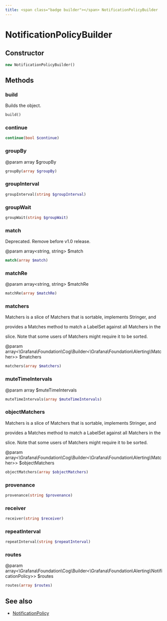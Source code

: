 ```yaml
---
title: <span class="badge builder"></span> NotificationPolicyBuilder
---
```

# <span class="badge builder"></span> NotificationPolicyBuilder

## Constructor

```php
new NotificationPolicyBuilder()
```
## Methods

### <span class="badge object-method"></span> build

Builds the object.

```php
build()
```

### <span class="badge object-method"></span> continue

```php
continue(bool $continue)
```

### <span class="badge object-method"></span> groupBy

@param array<string> $groupBy

```php
groupBy(array $groupBy)
```

### <span class="badge object-method"></span> groupInterval

```php
groupInterval(string $groupInterval)
```

### <span class="badge object-method"></span> groupWait

```php
groupWait(string $groupWait)
```

### <span class="badge object-method"></span> match

Deprecated. Remove before v1.0 release.

@param array<string, string> $match

```php
match(array $match)
```

### <span class="badge object-method"></span> matchRe

@param array<string, string> $matchRe

```php
matchRe(array $matchRe)
```

### <span class="badge object-method"></span> matchers

Matchers is a slice of Matchers that is sortable, implements Stringer, and

provides a Matches method to match a LabelSet against all Matchers in the

slice. Note that some users of Matchers might require it to be sorted.

@param array<\Grafana\Foundation\Cog\Builder<\Grafana\Foundation\Alerting\Matcher>> $matchers

```php
matchers(array $matchers)
```

### <span class="badge object-method"></span> muteTimeIntervals

@param array<string> $muteTimeIntervals

```php
muteTimeIntervals(array $muteTimeIntervals)
```

### <span class="badge object-method"></span> objectMatchers

Matchers is a slice of Matchers that is sortable, implements Stringer, and

provides a Matches method to match a LabelSet against all Matchers in the

slice. Note that some users of Matchers might require it to be sorted.

@param array<\Grafana\Foundation\Cog\Builder<\Grafana\Foundation\Alerting\Matcher>> $objectMatchers

```php
objectMatchers(array $objectMatchers)
```

### <span class="badge object-method"></span> provenance

```php
provenance(string $provenance)
```

### <span class="badge object-method"></span> receiver

```php
receiver(string $receiver)
```

### <span class="badge object-method"></span> repeatInterval

```php
repeatInterval(string $repeatInterval)
```

### <span class="badge object-method"></span> routes

@param array<\Grafana\Foundation\Cog\Builder<\Grafana\Foundation\Alerting\NotificationPolicy>> $routes

```php
routes(array $routes)
```

## See also

 * <span class="badge object-type-class"></span> [NotificationPolicy](./object-NotificationPolicy.md)
